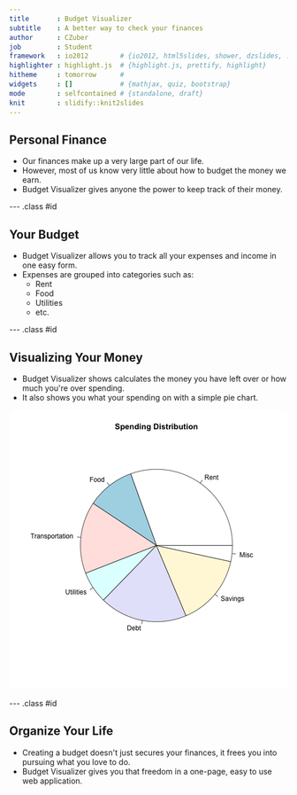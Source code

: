 ```yaml
---
title       : Budget Visualizer
subtitle    : A better way to check your finances
author      : CZuber
job         : Student
framework   : io2012        # {io2012, html5slides, shower, dzslides, ...}
highlighter : highlight.js  # {highlight.js, prettify, highlight}
hitheme     : tomorrow      # 
widgets     : []            # {mathjax, quiz, bootstrap}
mode        : selfcontained # {standalone, draft}
knit        : slidify::knit2slides
---
```


## Personal Finance

- Our finances make up a very large part of our life.
- However, most of us know very little about how to budget the money we earn.
- Budget Visualizer gives anyone the power to keep track of their money.

--- .class #id 

## Your Budget

- Budget Visualizer allows you to track all your expenses and income in one easy form.
- Expenses are grouped into categories such as:
    - Rent
    - Food
    - Utilities
    - etc.

--- .class #id

## Visualizing Your Money

- Budget Visualizer shows calculates the money you have left over or how much you're over spending.
- It also shows you what your spending on with a simple pie chart.

![plot of chunk unnamed-chunk-1](assets/fig/unnamed-chunk-1.png) 

--- .class #id

## Organize Your Life

- Creating a budget doesn't just secures your finances, it frees you into pursuing what you love to do.
- Budget Visualizer gives you that freedom in a one-page, easy to use web application.

